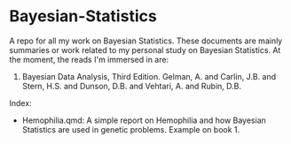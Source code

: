 # Bayesian-Statistics
A repo for all my work on Bayesian Statistics. These documents are mainly summaries or work related to my personal study on Bayesian Statistics. At the moment, the reads I'm immersed in are:
1. Bayesian Data Analysis, Third Edition. Gelman, A. and Carlin, J.B. and Stern, H.S. and Dunson, D.B. and Vehtari, A. and Rubin, D.B.

Index:
- Hemophilia.qmd: A simple report on Hemophilia and how Bayesian Statistics are used in genetic problems. Example on book 1.
